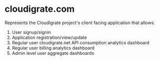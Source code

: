 # cloudigrate.com

Represents the CloudIgrate project's client facing application that allows:
  1. User signup/signin
  2. Application registration/view/update
  3. Regular user cloudigrate.net API consumption analytics dashboard
  4. Regular user billing analytics dashboard
  5. Admin level user aggregate dashboards
